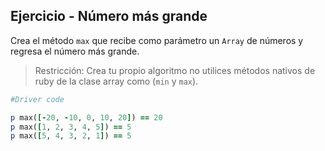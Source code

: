 ## Ejercicio - Número más grande

Crea el método `max` que recibe como parámetro un `Array` de números y regresa el número más grande. 

> Restricción: Crea tu propio algoritmo no utilices métodos nativos de ruby de la clase array como (`min` y `max`).

```ruby
#Driver code

p max([-20, -10, 0, 10, 20]) == 20
p max([1, 2, 3, 4, 5]) == 5
p max([5, 4, 3, 2, 1]) == 5
```